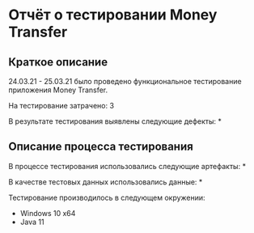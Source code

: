 # Отчёт о тестировании Money Transfer

## Краткое описание

24.03.21 - 25.03.21 было проведено функциональное тестирование приложения Money Transfer.

На тестирование затрачено: 3

В результате тестирования выявлены следующие дефекты:
* 

## Описание процесса тестирования

В процессе тестирования использовались следующие артефакты:
* 

В качестве тестовых данных использовались данные:
* 

Тестирование производилось в следующем окружении:
* Windows 10 x64
* Java 11